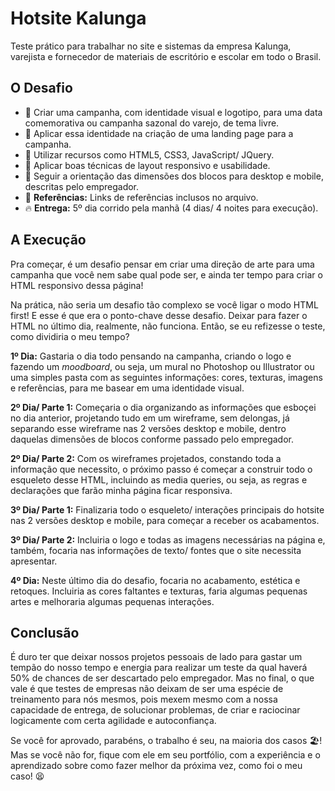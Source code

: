 # Hotsite Kalunga

Teste prático para trabalhar no site e sistemas da empresa Kalunga, varejista e fornecedor de materiais de escritório e escolar em todo o Brasil.

## O Desafio

* 🍏 Criar uma campanha, com identidade visual e logotipo, para uma data comemorativa ou campanha sazonal do varejo, de tema livre.
* 🍏 Aplicar essa identidade na criação de uma landing page para a campanha.
* 🍏 Utilizar recursos como HTML5, CSS3, JavaScript/ JQuery.
* 🍏 Aplicar boas técnicas de layout responsivo e usabilidade.
* 🍏 Seguir a orientação das dimensões dos blocos para desktop e mobile, descritas pelo empregador.
* 🍏 **Referências:** Links de referências inclusos no arquivo.
* 🔥 **Entrega:** 5º dia corrido pela manhã (4 dias/ 4 noites para execução).

## A Execução

Pra começar, é um desafio pensar em criar uma direção de arte para uma campanha que você nem sabe qual pode ser, e ainda ter tempo para criar o HTML responsivo dessa página!

Na prática, não seria um desafio tão complexo se você ligar o modo HTML first! E esse é que era o ponto-chave desse desafio.
Deixar para fazer o HTML no último dia, realmente, não funciona. Então, se eu refizesse o teste, como dividiria o meu tempo?

**1º Dia:** Gastaria o dia todo pensando na campanha, criando o logo e fazendo um _moodboard_, ou seja, um mural no Photoshop ou Illustrator ou uma simples pasta com as seguintes informações: cores, texturas, imagens e referências, para me basear em uma identidade visual.

**2º Dia/ Parte 1:** Começaria o dia organizando as informações que esboçei no dia anterior, projetando tudo em um wireframe, sem delongas, já separando esse wireframe nas 2 versões desktop e mobile, dentro daquelas dimensões de blocos conforme passado pelo empregador.

**2º Dia/ Parte 2:** Com os wireframes projetados, constando toda a informação que necessito, o próximo passo é começar a construir todo o esqueleto desse HTML, incluindo as media queries, ou seja, as regras e declarações que farão minha página ficar responsiva.

**3º Dia/ Parte 1:** Finalizaria todo o esqueleto/ interações principais do hotsite nas 2 versões desktop e mobile, para começar a receber os acabamentos.

**3º Dia/ Parte 2:** Incluiria o logo e todas as imagens necessárias na página e, também, focaria nas informações de texto/ fontes que o site necessita apresentar.

**4º Dia:** Neste último dia do desafio, focaria no acabamento, estética e retoques. Incluiria as cores faltantes e texturas, faria algumas pequenas artes e melhoraria algumas pequenas interações.

## Conclusão

É duro ter que deixar nossos projetos pessoais de lado para gastar um tempão do nosso tempo e energia para realizar um teste da qual haverá 50% de chances de ser descartado pelo empregador. Mas no final, o que vale é que testes de empresas não deixam de ser uma espécie de treinamento para nós mesmos, pois mexem mesmo com a nossa capacidade de entrega, de solucionar problemas, de criar e raciocinar logicamente com certa agilidade e autoconfiança.

Se você for aprovado, parabéns, o trabalho é seu, na maioria dos casos 🏖️! Mas se você não for, fique com ele em seu portfólio, com a experiência e o aprendizado sobre como fazer melhor da próxima vez, como foi o meu caso! 😫
